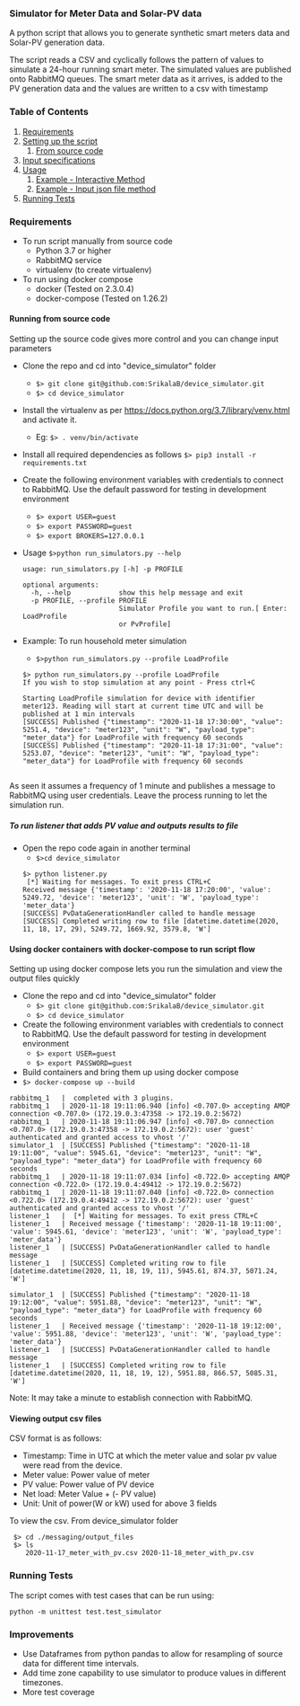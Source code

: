 ### Simulator for Meter Data and Solar-PV data
A python script that allows you to generate synthetic smart meters data and Solar-PV generation data.

The script reads a CSV and cyclically follows the pattern of values to simulate a 24-hour running smart meter.
The simulated values are published onto RabbitMQ queues. The smart meter data as it arrives, is added to the PV generation data and the values are written to a csv with timestamp

### Table of Contents
1. [Requirements](#markdown-header-requirements)
2. [Setting up the script](#markdown-header-setting-up-the-script)
    1. [From source code](#markdown-header-from-source-code)
3. [Input specifications](#markdown-header-input-specifications)
4. [Usage](#markdown-header-usage)
    1. [Example - Interactive Method](#markdown-header-usage-interactive-method)
    2. [Example - Input json file method](#markdown-header-input-json-file-method)
5. [Running Tests](#markdown-header-running-tests)

### Requirements
- To run script manually from source code
    - Python 3.7 or higher
    - RabbitMQ service
    - virtualenv (to create virtualenv)
- To run using docker compose
    - docker (Tested on 2.3.0.4)
    - docker-compose (Tested on 1.26.2)
    

#### Running from source code
Setting up the source code gives more control and you can change input parameters
- Clone the repo and cd into "device_simulator" folder
    - `$> git clone git@github.com:SrikalaB/device_simulator.git`
    - `$> cd device_simulator`
- Install the virtualenv as per https://docs.python.org/3.7/library/venv.html and activate it.
    - Eg: `$> . venv/bin/activate`
- Install all required dependencies as follows
`$> pip3 install -r requirements.txt`
- Create the following environment variables with credentials to connect to RabbitMQ. Use the default password for testing in development environment
    -  `$> export USER=guest`
    -  `$> export PASSWORD=guest`
    -  `$> export BROKERS=127.0.0.1`

- Usage `$>python run_simulators.py --help`
    ```
    usage: run_simulators.py [-h] -p PROFILE
    
    optional arguments:
      -h, --help            show this help message and exit
      -p PROFILE, --profile PROFILE
                            Simulator Profile you want to run.[ Enter: LoadProfile
                            or PvProfile]
    ```
- Example: To run household meter simulation
    - `$>python run_simulators.py --profile LoadProfile`
    ``` 
    $> python run_simulators.py --profile LoadProfile
    If you wish to stop simulation at any point - Press ctrl+C
    
    Starting LoadProfile simulation for device with identifier meter123. Reading will start at current time UTC and will be published at 1 min intervals
    [SUCCESS] Published {"timestamp": "2020-11-18 17:30:00", "value": 5251.4, "device": "meter123", "unit": "W", "payload_type": "meter_data"} for LoadProfile with frequency 60 seconds
    [SUCCESS] Published {"timestamp": "2020-11-18 17:31:00", "value": 5253.07, "device": "meter123", "unit": "W", "payload_type": "meter_data"} for LoadProfile with frequency 60 seconds
            
    ```

As seen it assumes a frequency of 1 minute and publishes a message to RabbitMQ using user credentials. Leave the process running to let the simulation run.

##### To run listener that adds PV value and outputs results to file
- Open the repo code again in another terminal
    - `$>cd device_simulator`
    ```
    $> python listener.py
     [*] Waiting for messages. To exit press CTRL+C
    Received message {'timestamp': '2020-11-18 17:20:00', 'value': 5249.72, 'device': 'meter123', 'unit': 'W', 'payload_type': 'meter_data'}
    [SUCCESS] PvDataGenerationHandler called to handle message
    [SUCCESS] Completed writing row to file [datetime.datetime(2020, 11, 18, 17, 29), 5249.72, 1669.92, 3579.8, 'W']
    ```

#### Using docker containers with docker-compose to run script flow
Setting up using docker compose lets you run the simulation and view the output files quickly
- Clone the repo and cd into "device_simulator" folder
    - `$> git clone git@github.com:SrikalaB/device_simulator.git`
    - `$> cd device_simulator`
- Create the following environment variables with credentials to connect to RabbitMQ. Use the default password for testing in development environment
    -  `$> export USER=guest`
    -  `$> export PASSWORD=guest`
- Build containers and bring them up using docker compose
- `$> docker-compose up --build`
```.env
rabbitmq_1   |  completed with 3 plugins.
rabbitmq_1   | 2020-11-18 19:11:06.940 [info] <0.707.0> accepting AMQP connection <0.707.0> (172.19.0.3:47358 -> 172.19.0.2:5672)
rabbitmq_1   | 2020-11-18 19:11:06.947 [info] <0.707.0> connection <0.707.0> (172.19.0.3:47358 -> 172.19.0.2:5672): user 'guest' authenticated and granted access to vhost '/'
simulator_1  | [SUCCESS] Published {"timestamp": "2020-11-18 19:11:00", "value": 5945.61, "device": "meter123", "unit": "W", "payload_type": "meter_data"} for LoadProfile with frequency 60 seconds
rabbitmq_1   | 2020-11-18 19:11:07.034 [info] <0.722.0> accepting AMQP connection <0.722.0> (172.19.0.4:49412 -> 172.19.0.2:5672)
rabbitmq_1   | 2020-11-18 19:11:07.040 [info] <0.722.0> connection <0.722.0> (172.19.0.4:49412 -> 172.19.0.2:5672): user 'guest' authenticated and granted access to vhost '/'
listener_1   |  [*] Waiting for messages. To exit press CTRL+C
listener_1   | Received message {'timestamp': '2020-11-18 19:11:00', 'value': 5945.61, 'device': 'meter123', 'unit': 'W', 'payload_type': 'meter_data'}
listener_1   | [SUCCESS] PvDataGenerationHandler called to handle message
listener_1   | [SUCCESS] Completed writing row to file [datetime.datetime(2020, 11, 18, 19, 11), 5945.61, 874.37, 5071.24, 'W']

simulator_1  | [SUCCESS] Published {"timestamp": "2020-11-18 19:12:00", "value": 5951.88, "device": "meter123", "unit": "W", "payload_type": "meter_data"} for LoadProfile with frequency 60 seconds
listener_1   | Received message {'timestamp': '2020-11-18 19:12:00', 'value': 5951.88, 'device': 'meter123', 'unit': 'W', 'payload_type': 'meter_data'}
listener_1   | [SUCCESS] PvDataGenerationHandler called to handle message
listener_1   | [SUCCESS] Completed writing row to file [datetime.datetime(2020, 11, 18, 19, 12), 5951.88, 866.57, 5085.31, 'W']
```
Note: It may take a minute to establish connection with RabbitMQ.

####  Viewing output csv files
CSV format is as follows:
- Timestamp: Time in UTC at which the meter value and solar pv value were read from the device.
- Meter value: Power value of meter
- PV value: Power value of PV device
- Net load: Meter Value + (- PV value)
- Unit: Unit of power(W or kW) used for above 3 fields

To view the csv. From device_simulator folder
   ```.env
    $> cd ./messaging/output_files
    $> ls
       2020-11-17_meter_with_pv.csv 2020-11-18_meter_with_pv.csv
   ```
    

### Running Tests
The script comes with test cases that can be run using:

`python -m unittest test.test_simulator`

### Improvements
- Use Dataframes from python pandas to allow for resampling of source data for different time intervals.
- Add time zone capability to use simulator to produce values in different timezones.
- More test coverage

